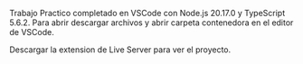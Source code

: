 Trabajo Practico completado en VSCode con Node.js 20.17.0 y TypeScript 5.6.2. Para abrir descargar archivos y abrir carpeta contenedora en el editor de VSCode.

Descargar la extension de Live Server para ver el proyecto.
